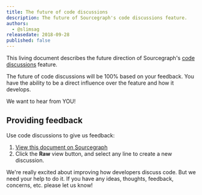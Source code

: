 ```yaml
---
title: The future of code discussions
description: The future of Sourcegraph's code discussions feature.
authors:
  - @slimsag
releasedate: 2018-09-28
published: false
---
```


This living document describes the future direction of Sourcegraph's [code discussions](code-discussions.md) feature.

The future of code discussions will be 100% based on your feedback. You have the ability to be a direct influence over the feature and how it develops.

We want to hear from YOU!

## Providing feedback

Use code discussions to give us feedback:

1. [View this document on Sourcegraph](https://sourcegraph.com/github.com/sourcegraph/about/-/blob/projects/code-discussions-future.md#tab=discussions)
2. Click the **Raw** view button, and select any line to create a new discussion.

We're really excited about improving how developers discuss code. But we need your help to do it. If you have any ideas, thoughts, feedback, concerns, etc. please let us know!
